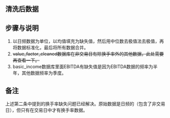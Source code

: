 ## 清洗后数据



## 步骤与说明
1. 以日频数据为单位，以均值填充为缺失值，然后用中位数去极值法去极值，再将数据标准化，最后将所有数据合并。
2.  ~~value_factor_cleaned数据库在非交易日有除换手率外的其他数据，此处需要再查看一下。~~
3. basic_income数据库里面EBITDA有缺失值是因为EBITDA数据的频率为半年，其他数据频率为季度。

## 备注
上述第二条中提到的换手率缺失问题已经解决。原始数据是日频的（包含了非交易日），但只有在交易日中才有换手率数据。